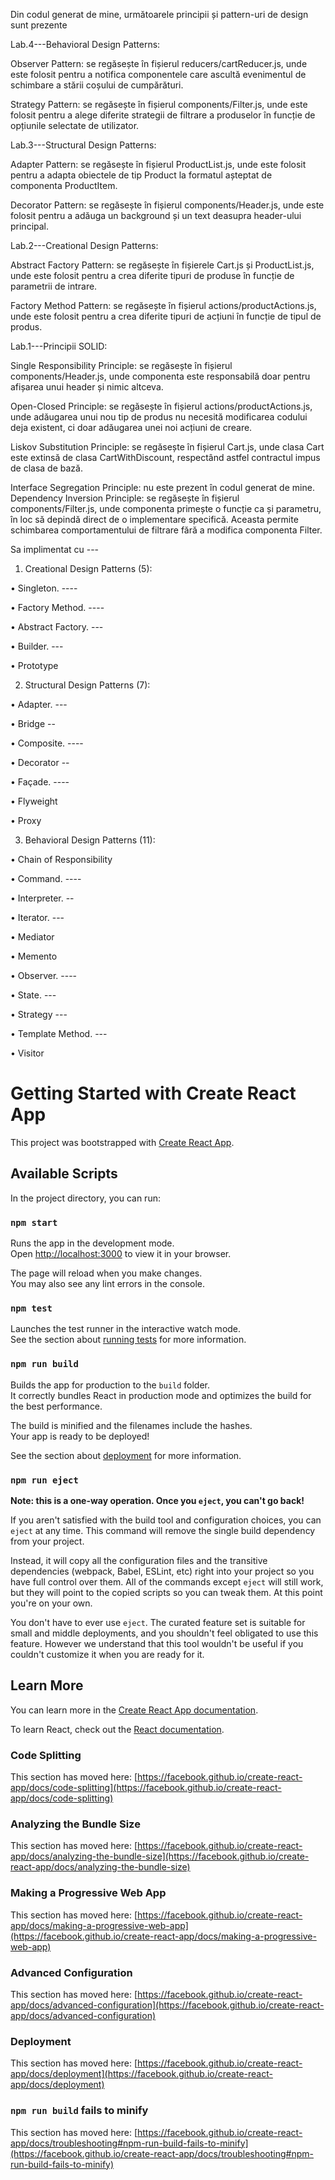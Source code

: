 Din codul generat de mine, următoarele principii și pattern-uri de design sunt prezente

Lab.4---Behavioral Design Patterns:

Observer Pattern: se regăsește în fișierul reducers/cartReducer.js, unde este folosit pentru a notifica componentele care ascultă evenimentul de schimbare a stării coșului de cumpărături.

Strategy Pattern: se regăsește în fișierul components/Filter.js, unde este folosit pentru a alege diferite strategii de filtrare a produselor în funcție de opțiunile selectate de utilizator.

Lab.3---Structural Design Patterns:

Adapter Pattern: se regăsește în fișierul ProductList.js, unde este folosit pentru a adapta obiectele de tip Product la formatul așteptat de componenta ProductItem.

Decorator Pattern: se regăsește în fișierul components/Header.js, unde este folosit pentru a adăuga un background și un text deasupra header-ului principal.

Lab.2---Creational Design Patterns:

Abstract Factory Pattern: se regăsește în fișierele Cart.js și ProductList.js, unde este folosit pentru a crea diferite tipuri de produse în funcție de parametrii de intrare.

Factory Method Pattern: se regăsește în fișierul actions/productActions.js, unde este folosit pentru a crea diferite tipuri de acțiuni în funcție de tipul de produs.

Lab.1---Principii SOLID:

Single Responsibility Principle: se regăsește în fișierul components/Header.js, unde componenta este responsabilă doar pentru afișarea unui header și nimic altceva.

Open-Closed Principle: se regăsește în fișierul actions/productActions.js, unde adăugarea unui nou tip de produs nu necesită modificarea codului deja existent, ci doar adăugarea unei noi acțiuni de creare.

Liskov Substitution Principle: se regăsește în fișierul Cart.js, unde clasa Cart este extinsă de clasa CartWithDiscount, respectând astfel contractul impus de clasa de bază.

Interface Segregation Principle: nu este prezent în codul generat de mine.
Dependency Inversion Principle: se regăsește în fișierul components/Filter.js, unde componenta primește o funcție ca și parametru, în loc să depindă direct de o implementare specifică. Aceasta permite schimbarea comportamentului de filtrare fără a modifica componenta Filter.


Sa implimentat cu ---

1.	Creational Design Patterns (5):

•	Singleton.   ----

•	Factory Method.   ----

•	Abstract Factory.  ---

•	Builder. ---

•	Prototype

2.	Structural Design Patterns (7):

•	Adapter.   --- 

•	Bridge --

•	Composite.  ----

•	Decorator --

•	Façade.  ----

•	Flyweight

•	Proxy

3.	Behavioral Design Patterns (11):

•	Chain of Responsibility

•	Command.  ----

•	Interpreter. --

•	Iterator.  ---

•	Mediator

•	Memento

•	Observer.    ----

•	State.  ---

•	Strategy ---

•	Template Method.  ---

•	Visitor



# Getting Started with Create React App

This project was bootstrapped with [Create React App](https://github.com/facebook/create-react-app).

## Available Scripts

In the project directory, you can run:

### `npm start`

Runs the app in the development mode.\
Open [http://localhost:3000](http://localhost:3000) to view it in your browser.

The page will reload when you make changes.\
You may also see any lint errors in the console.

### `npm test`

Launches the test runner in the interactive watch mode.\
See the section about [running tests](https://facebook.github.io/create-react-app/docs/running-tests) for more information.

### `npm run build`

Builds the app for production to the `build` folder.\
It correctly bundles React in production mode and optimizes the build for the best performance.

The build is minified and the filenames include the hashes.\
Your app is ready to be deployed!

See the section about [deployment](https://facebook.github.io/create-react-app/docs/deployment) for more information.

### `npm run eject`

**Note: this is a one-way operation. Once you `eject`, you can't go back!**

If you aren't satisfied with the build tool and configuration choices, you can `eject` at any time. This command will remove the single build dependency from your project.

Instead, it will copy all the configuration files and the transitive dependencies (webpack, Babel, ESLint, etc) right into your project so you have full control over them. All of the commands except `eject` will still work, but they will point to the copied scripts so you can tweak them. At this point you're on your own.

You don't have to ever use `eject`. The curated feature set is suitable for small and middle deployments, and you shouldn't feel obligated to use this feature. However we understand that this tool wouldn't be useful if you couldn't customize it when you are ready for it.

## Learn More

You can learn more in the [Create React App documentation](https://facebook.github.io/create-react-app/docs/getting-started).

To learn React, check out the [React documentation](https://reactjs.org/).

### Code Splitting

This section has moved here: [https://facebook.github.io/create-react-app/docs/code-splitting](https://facebook.github.io/create-react-app/docs/code-splitting)

### Analyzing the Bundle Size

This section has moved here: [https://facebook.github.io/create-react-app/docs/analyzing-the-bundle-size](https://facebook.github.io/create-react-app/docs/analyzing-the-bundle-size)

### Making a Progressive Web App

This section has moved here: [https://facebook.github.io/create-react-app/docs/making-a-progressive-web-app](https://facebook.github.io/create-react-app/docs/making-a-progressive-web-app)

### Advanced Configuration

This section has moved here: [https://facebook.github.io/create-react-app/docs/advanced-configuration](https://facebook.github.io/create-react-app/docs/advanced-configuration)

### Deployment

This section has moved here: [https://facebook.github.io/create-react-app/docs/deployment](https://facebook.github.io/create-react-app/docs/deployment)

### `npm run build` fails to minify

This section has moved here: [https://facebook.github.io/create-react-app/docs/troubleshooting#npm-run-build-fails-to-minify](https://facebook.github.io/create-react-app/docs/troubleshooting#npm-run-build-fails-to-minify)
